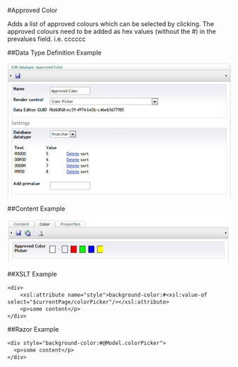 #Approved Color

Adds a list of approved colours which can be selected by clicking. The approved colours need to be added as hex values (without the #) in the prevalues field. i.e. cccccc

##Data Type Definition Example

![Approved Color Data Type Definition](images/Approved-Color-DataType.jpg?raw=true)

##Content Example

![Approved Color Data Type Definition](images/Approved-Color-Content.jpg?raw=true)

##XSLT Example

	<div>
		<xsl:attribute name="style">background-color:#<xsl:value-of select="$currentPage/colorPicker"/></xsl:attribute>
		<p>some content</p>
	</div>

##Razor Example

	<div style="background-color:#@Model.colorPicker">
	  <p>some content</p>
	</div>